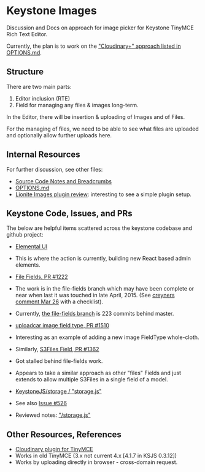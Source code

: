 # Keystone Images
Discussion and Docs on approach for image picker for Keystone TinyMCE Rich Text Editor.

Currently, the plan is to work on the ["Cloudinary+" approach listed in OPTIONS.md](OPTIONS.md).

## Structure
There are two main parts:

1. Editor inclusion (RTE)
2. Field for managing any files & images long-term. 

In the Editor, there will be insertion & uploading of Images and of Files.

For the managing of files, we need to be able to see what files are uploaded and optionally allow further uploads here.

## Internal Resources

For further discussion, see other files:
- [Source Code Notes and Breadcrumbs](SOURCE-NOTES.md) 
- [OPTIONS.md](OPTIONS.md)
- [Lionite Images plugin review](lionite-images/15-07-JP-Review.md): interesting to see a simple plugin setup.

## Keystone Code, Issues, and PRs

The below are helpful items scattered across the keystone codebase and github project:
- [Elemental UI](https://github.com/elementalui/elemental)
 - This is where the action is currently, building new React based admin elements.

- [File Fields, PR #1222](https://github.com/keystonejs/keystone/pull/1222)
 - The work is in the file-fields branch which may have been complete or near when last it was touched in late April, 2015. (See [creyners comment Mar 26](https://github.com/keystonejs/keystone/pull/1222#issuecomment-86541326) with a checklist).
 - Currently, [the file-fields branch](https://github.com/keystonejs/keystone/tree/file-fields) is 223 commits behind master.   

- [uploadcar image field type, PR #1510](https://github.com/keystonejs/keystone/pull/1510)
 - Interesting as an example of adding a new image FieldType whole-cloth.

- Similarly, [S3Files Field, PR #1362](https://github.com/keystonejs/keystone/pull/1362)
 - Got stalled behind file-fields work.
 - Appears to take a similar approach as other "files" Fields and just extends to allow multiple S3Files in a single field of a model.

- [KeystoneJS/storage / "storage.js"](https://github.com/keystonejs/storage)
 - See also [Issue #526](https://github.com/keystonejs/keystone/issues/526)
 - Reviewed notes: ["/storage.js"](https://github.com/jeffreypriebe/keystone-images-docs/tree/master/Storage.js)


## Other Resources, References
 
 - [Cloudinary plugin for TinyMCE](https://github.com/cloudinary/cloudinary_tinymce)
  - Works in old TinyMCE (3.x not current 4.x [4.1.7 in KSJS 0.3.12])
  - Works by uploading directly in browser - cross-domain request.